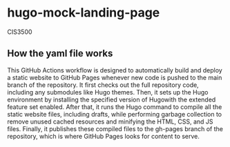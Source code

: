 # hugo-mock-landing-page
CIS3500

## How the yaml file works
This GitHub Actions workflow is designed to automatically build and deploy a static website to GitHub Pages whenever new code is pushed to the main branch of the repository. It first checks out the full repository code, including any submodules like Hugo themes. Then, it sets up the Hugo environment by installing the specified version of Hugowith the extended feature set enabled. After that, it runs the Hugo command to compile all the static website files, including drafts, while performing garbage collection to remove unused cached resources and minifying the HTML, CSS, and JS files. Finally, it publishes these compiled files to the gh-pages branch of the repository, which is where GitHub Pages looks for content to serve. 

